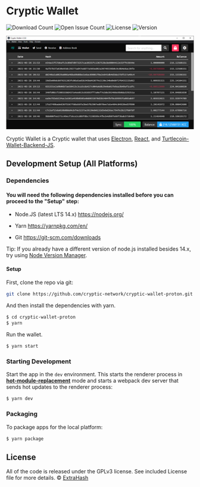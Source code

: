 # Cryptic Wallet

![Download Count](https://img.shields.io/github/downloads/cryptic-network/cryptic-wallet-proton/total.svg)
![Open Issue Count](https://img.shields.io/github/issues/cryptic-network/cryptic-wallet-proton)
![License](https://img.shields.io/github/license/cryptic-network/cryptic-wallet-proton)
![Version](https://img.shields.io/github/v/release/cryptic-network/cryptic-wallet-proton)

<img src="https://raw.githubusercontent.com/cryptic-network/cryptic-wallet-proton/master/screenshots/screenshot.png">
<p>
  Cryptic Wallet is a Cryptic wallet that uses <a href="http://electron.atom.io/">Electron</a>, <a href="https://facebook.github.io/react/">React</a>, and <a href="https://github.com/turtlecoin/turtlecoin-wallet-backend-js">Turtlecoin-Wallet-Backend-JS</a>.
</p>

## Development Setup (All Platforms)

### Dependencies

#### You will need the following dependencies installed before you can proceed to the "Setup" step:

- Node.JS (latest LTS 14.x) https://nodejs.org/

- Yarn https://yarnpkg.com/en/

- Git https://git-scm.com/downloads

Tip: If you already have a different version of node.js installed besides 14.x, try using [Node Version Manager](https://github.com/nvm-sh/nvm#install--update-script).

#### Setup

First, clone the repo via git:

```bash
git clone https://github.com/cryptic-network/cryptic-wallet-proton.git
```

And then install the dependencies with yarn.

```bash
$ cd cryptic-wallet-proton
$ yarn
```

Run the wallet.

```bash
$ yarn start
```

### Starting Development

Start the app in the `dev` environment. This starts the renderer process in [**hot-module-replacement**](https://webpack.js.org/guides/hmr-react/) mode and starts a webpack dev server that sends hot updates to the renderer process:

```bash
$ yarn dev
```

### Packaging

To package apps for the local platform:

```bash
$ yarn package
```

## License

All of the code is released under the GPLv3 license.
See included License file for more details.
© [ExtraHash](https://github.com/ExtraHash)
